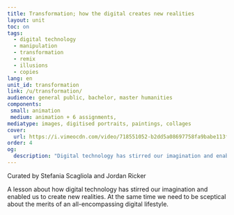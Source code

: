 ```yaml
---
title: Transformation; how the digital creates new realities
layout: unit
toc: on
tags:
  - digital technology
  - manipulation
  - transformation
  - remix
  - illusions
  - copies
lang: en
unit_id: transformation
link: /u/transformation/
audience: general public, bachelor, master humanities
components:
 small: animation
 medium: animation + 6 assignments,
mediatype: images, digitised portraits, paintings, collages
cover:
  url: https://i.vimeocdn.com/video/718551052-b2dd5a08697758fa9babe113f61862563fc7efd38cd6b326327f62e0b8c56052-d?mw=960&mh=540&q=70
order: 4
og:
  description: "Digital technology has stirred our imagination and enabled us to create new realities"
---
```

Curated by Stefania Scagliola and Jordan Ricker

A lesson about how digital technology has stirred our imagination and enabled us to create new realities. At the same time we need to be sceptical about the merits of an all-encompassing digital lifestyle.



<!-- more -->
